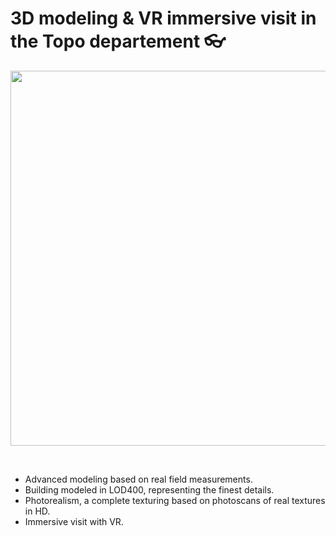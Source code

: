 # 3D modeling & VR immersive visit in the Topo departement 👓

<center>
<img src="../img/me-projet-3d-forum-21.jpg" width=600></img>
</center>

&nbsp;

- Advanced modeling based on real field measurements.
- Building modeled in LOD400, representing the finest details.
- Photorealism, a complete texturing based on photoscans of real textures in HD.
- Immersive visit with VR.
